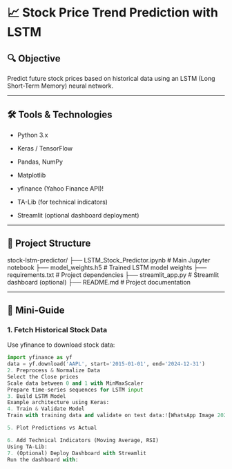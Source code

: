 
# 📈 Stock Price Trend Prediction with LSTM

## 🔍 Objective  
Predict future stock prices based on historical data using an LSTM (Long Short-Term Memory) neural network.

---

## 🛠️ Tools & Technologies
- Python 3.x
- Keras / TensorFlow
- Pandas, NumPy
- Matplotlib
- yfinance (Yahoo Finance API)!

- TA-Lib (for technical indicators)
- Streamlit (optional dashboard deployment)

---

## 📘 Project Structure
stock-lstm-predictor/
├── LSTM_Stock_Predictor.ipynb # Main Jupyter notebook
├── model_weights.h5 # Trained LSTM model weights
├── requirements.txt # Project dependencies
├── streamlit_app.py # Streamlit dashboard (optional)
├── README.md # Project documentation

---

## 🧭 Mini-Guide

### 1. Fetch Historical Stock Data  
Use yfinance to download stock data:
```python
import yfinance as yf
data = yf.download('AAPL', start='2015-01-01', end='2024-12-31')
2. Preprocess & Normalize Data
Select the Close prices
Scale data between 0 and 1 with MinMaxScaler
Prepare time-series sequences for LSTM input
3. Build LSTM Model
Example architecture using Keras:
4. Train & Validate Model
Train with training data and validate on test data:![WhatsApp Image 2025-05-18 at 10 41 41 (2)](https://github.com/user-attachments/assets/623c411f-dbb0-48ff-872c-6c096e2379f9)

5. Plot Predictions vs Actual

6. Add Technical Indicators (Moving Average, RSI)
Using TA-Lib:
7. (Optional) Deploy Dashboard with Streamlit
Run the dashboard with:
